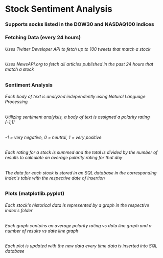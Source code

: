 # Stock Sentiment Analysis
### Supports socks listed in the DOW30 and NASDAQ100 indices

### Fetching Data (every 24 hours)
###### Uses Twitter Developer API to fetch up to 100 tweets that match a stock
###### Uses NewsAPI.org to fetch all articles published in the past 24 hours that match a stock


### Sentiment Analysis
###### Each body of text is analyzed independently using Natural Language Processing
###### Utilizing sentiment analyisis, a body of text is assigned a polarity rating [-1,1]
###### -1 = very negative, 0 = neutral, 1 = very positive
###### Each rating for a stock is summed and the total is divided by the number of results to calculate an average polarity rating for that day
###### The data for each stock is stored in an SQL database in the corresponding index's table with the respective date of insertion

### Plots (matplotlib.pyplot)
###### Each stock's historical data is represented by a graph in the respective index's folder
###### Each graph contains an average polarity rating vs data line graph and a number of results vs date line graph
###### Each plot is updated with the new data every time data is inserted into SQL database


